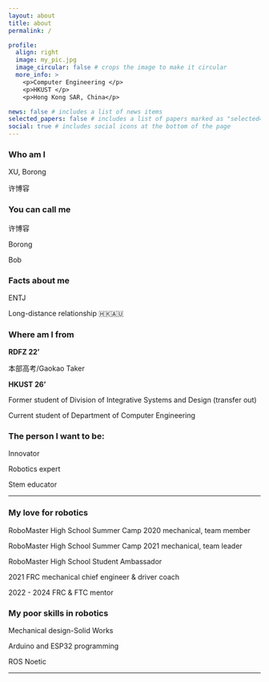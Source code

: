 ```yaml
---
layout: about
title: about
permalink: /

profile:
  align: right
  image: my_pic.jpg
  image_circular: false # crops the image to make it circular
  more_info: >
    <p>Computer Engineering </p>
    <p>HKUST </p>
    <p>Hong Kong SAR, China</p>

news: false # includes a list of news items
selected_papers: false # includes a list of papers marked as "selected={true}"
social: true # includes social icons at the bottom of the page
---
```

### **Who am I**

XU, Borong

许博容

### **You can call me**

许博容

Borong

Bob

### **Facts about me**

ENTJ

Long-distance relationship 🇭🇰🇦🇺

### **Where am I from**

**RDFZ 22’**

本部高考/Gaokao Taker

**HKUST 26’**

Former student of Division of Integrative Systems and Design (transfer out)

Current student of Department of Computer Engineering

### **The person I want to be:**

Innovator

Robotics expert

Stem educator

---

### **My love for robotics**

RoboMaster High School Summer Camp 2020 mechanical, team member

RoboMaster High School Summer Camp 2021 mechanical, team leader

RoboMaster High School Student Ambassador

2021 FRC mechanical chief engineer & driver coach

2022 - 2024 FRC & FTC mentor

### **My poor skills in robotics**

Mechanical design-Solid Works

Arduino and ESP32 programming

ROS Noetic

---
